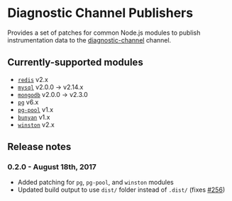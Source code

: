 # Diagnostic Channel Publishers
Provides a set of patches for common Node.js modules to publish instrumentation
data to the [diagnostic-channel](https://github.com/Microsoft/node-diagnostic-channel) channel.

## Currently-supported modules
* [`redis`](https://github.com/NodeRedis/node_redis) v2.x
* [`mysql`](https://github.com/mysqljs/mysql) v2.0.0 -> v2.14.x
* [`mongodb`](https://github.com/mongodb/node-mongodb-native) v2.0.0 -> v2.3.0
* [`pg`](https://github.com/brianc/node-postgres) v6.x
* [`pg-pool`](https://github.com/brianc/node-pg-pool) v1.x
* [`bunyan`](https://github.com/trentm/node-bunyan) v1.x
* [`winston`](https://github.com/winstonjs/winston) v2.x

## Release notes
### 0.2.0 - August 18th, 2017
* Added patching for `pg`, `pg-pool`, and `winston` modules
* Updated build output to use `dist/` folder instead of `.dist/`
(fixes [#256](https://github.com/Microsoft/ApplicationInsights-node.js/issues/256))
